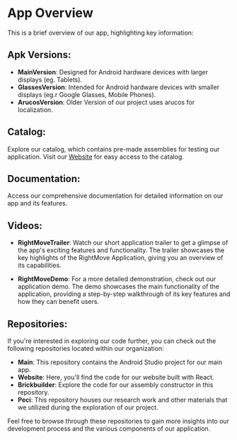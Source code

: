 # App Overview

This is a brief overview of our app, highlighting key information:

## Apk Versions:

-   **MainVersion**: Designed for Android hardware devices with larger displays (eg. Tablets).
-   **GlassesVersion**: Intended for Android hardware devices with smaller displays (eg.r Google Glasses, Mobile Phones).
-   **ArucosVersion**: Older Version of our project uses arucos for localization.

## Catalog:

Explore our catalog, which contains pre-made assemblies for testing our application. Visit our [Website](https://peci-right-move.github.io/WebSite/) for easy access to the catalog.

## Documentation:

Access our comprehensive documentation for detailed information on our app and its features.

## Videos:

-   **RightMoveTrailer**: Watch our short application trailer to get a glimpse of the app's exciting features and functionality. The trailer showcases the key highlights of the RightMove Application, giving you an overview of its capabilities.

-   **RightMoveDemo**: For a more detailed demonstration, check out our application demo. The demo showcases the main functionality of the application, providing a step-by-step walkthrough of its key features and how they can benefit users.

## Repositories:

If you're interested in exploring our code further, you can check out the following repositories located within our organization:

-   **Main**: This repository contains the Android Studio project for our main app.
-   **Website**: Here, you'll find the code for our website built with React.
-   **Brickbuilder**: Explore the code for our assembly constructor in this repository.
-   **Peci**: This repository houses our research work and other materials that we utilized during the exploration of our project.

Feel free to browse through these repositories to gain more insights into our development process and the various components of our application.
